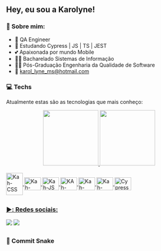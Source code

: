 ## Hey, eu sou a Karolyne!


### :book: Sobre mim:
- 🧪 QA Engineer 
- 🌱 Estudando Cypress | JS | TS | JEST 
- 💕 Apaixonada por mundo Mobile 
- 👩‍🎓 Bacharelado Sistemas de Informação
- 👩‍🎓 Pós-Graduação Engenharia da Qualidade de Software  
- 📧 karol_lyne_ms@hotmail.com



### :computer:  Techs
Atualmente estas são as tecnologias que mais conheço:

<div align="center">
  <a href="https://github.com/KarolyneMachado">
  <img height="150em" src="https://github-readme-stats.vercel.app/api?username=KarolyneMachado&show_icons=true&theme=dracula&include_all_commits=true&count_private=true"/>
  <img height="150em" src="https://github-readme-stats.vercel.app/api/top-langs/?username=KarolyneMachado&layout=compact&langs_count=7&theme=dracula"/>

</div>
  <div style="display: inline_block"><br>
  <img align="center" alt="Kah-CSS" height="60" width="45" src="https://cdn.jsdelivr.net/gh/devicons/devicon/icons/css3/css3-original.svg">
  <img align="center" alt="Kah-HTML" height="35" width="45" src="https://cdn.jsdelivr.net/gh/devicons/devicon/icons/html5/html5-original.svg">
  <img align="center" alt="Kah-JS" height="35" width="45" src="https://cdn.jsdelivr.net/gh/devicons/devicon/icons/javascript/javascript-original.svg">
  <img align="center" alt="KAh-node" height="35" width="45" src="https://cdn.jsdelivr.net/gh/devicons/devicon/icons/nodejs/nodejs-original.svg">
  <img align="center" alt="Kah-react" height="35" width="45" src="https://cdn.jsdelivr.net/gh/devicons/devicon/icons/react/react-original.svg">
  <img align="center" alt="Kah-vscode" height="35" width="45" src="https://cdn.jsdelivr.net/gh/devicons/devicon/icons/vscode/vscode-original.svg"> 
  <img align="center" alt="Cypress" height="35" width="45" src="https://cdn.jsdelivr.net/npm/simple-icons@3.13.0/icons/cypress.svg">

</div>
  
##

### ▶️:  Redes sociais:
  
 <div> 
    <a href="https://www.instagram.com/machado_lyne/" target="_blank"><img src="https://img.shields.io/badge/-Instagram-%23E4405F?style=for-the-badge&logo=instagram&logoColor=white" target="_blank"></a>
    <a href="https://www.linkedin.com/in/karolyne-machado/" target="_blank"><img src="https://img.shields.io/badge/LinkedIn-0077B5?style=for-the-badge&logo=linkedin&logoColor=white">     </a> 
  
 ##
 ### :snake:  Commit Snake
   
   
   
</div>


